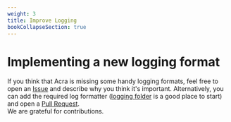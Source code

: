 ```yaml
---
weight: 3
title: Improve Logging
bookCollapseSection: true
---
```


# Implementing a new logging format

If you think that Acra is missing some handy logging formats, feel free to open an [Issue](https://github.com/cossacklabs/acra/issues) and describe why you think it's important. Alternatively, you can add the required log formatter ([logging folder](https://github.com/cossacklabs/acra-Q12021/tree/master/logging) is a good place to start) and open a [Pull Request](https://github.com/cossacklabs/acra/pulls).<br/>
We are grateful for contributions.  